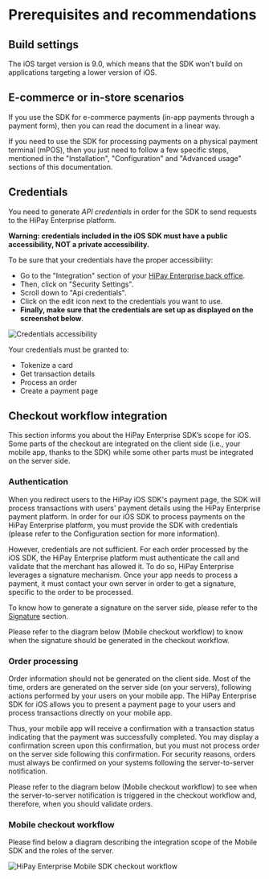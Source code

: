 # Prerequisites and recommendations

## Build settings

The iOS target version is 9.0, which means that the SDK won't build on applications targeting a lower version of iOS.

## E-commerce or in-store scenarios

If you use the SDK for e-commerce payments (in-app payments through a payment form), then you can read the document in a linear way.

If you need to use the SDK for processing payments on a physical payment terminal (mPOS), then you just need to follow a few specific steps, mentioned in the "Installation", "Configuration" and "Advanced usage" sections of this documentation.

## Credentials

You need to generate *API credentials* in order for the SDK to send requests to the HiPay Enterprise platform.

**Warning: credentials included in the iOS SDK must have a public accessibility, NOT a private accessibility.**

To be sure that your credentials have the proper accessibility:

- Go to the "Integration" section of your [HiPay Enterprise back office](https://hipay-tpp.com).
- Then, click on "Security Settings".
- Scroll down to "Api credentials".
- Click on the edit icon next to the credentials you want to use.
- **Finally, make sure that the credentials are set up as displayed on the screenshot below**.

![Credentials accessibility](images/credentials_accessibility.png)

Your credentials must be granted to:

- Tokenize a card
- Get transaction details
- Process an order
- Create a payment page

## Checkout workflow integration

This section informs you about the HiPay Enterprise SDK’s scope for iOS. Some parts of the checkout are integrated on the client side (i.e., your mobile app, thanks to the SDK) while some other parts must be integrated on the server side.

### Authentication

When you redirect users to the HiPay iOS SDK's payment page, the SDK will process transactions with users' payment details using the HiPay Enterprise payment platform. In order for our iOS SDK to process payments on the HiPay Enterprise platform, you must provide the SDK with credentials (please refer to the Configuration section for more information).

However, credentials are not sufficient. For each order processed by the iOS SDK, the HiPay Enterprise platform must authenticate the call and validate that the merchant has allowed it. To do so, HiPay Enterprise leverages a signature mechanism. Once your app needs to process a payment, it must contact your own server in order to get a signature, specific to the order to be processed.

To know how to generate a signature on the server side, please refer to the [Signature](#signature) section.

Please refer to the diagram below (Mobile checkout workflow) to know when the signature should be generated in the checkout workflow.

### Order processing

Order information should not be generated on the client side. Most of the time, orders are generated on the server side (on your servers), following actions performed by your users on your mobile app. The HiPay Enterprise SDK for iOS allows you to present a payment page to your users and process transactions directly on your mobile app.

Thus, your mobile app will receive a confirmation with a transaction status indicating that the payment was successfully completed. You may display a confirmation screen upon this confirmation, but you must not process order on the server side following this confirmation. For security reasons, orders must always be confirmed on your systems following the server-to-server notification.

Please refer to the diagram below (Mobile checkout workflow) to see when the server-to-server notification is triggered in the checkout workflow and, therefore, when you should validate orders.

### Mobile checkout workflow

Please find below a diagram describing the integration scope of the Mobile SDK and the roles of the server.

![HiPay Enterprise Mobile SDK checkout workflow](images/workflow.png)
